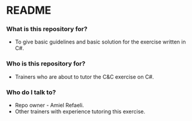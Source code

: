 # README #

### What is this repository for? ###

* To give basic guidelines and basic solution for the exercise written in C#.

### Who is this repository for? ###

* Trainers who are about to tutor the C&C exercise on C#.

### Who do I talk to? ###

* Repo owner - Amiel Refaeli.
* Other trainers with experience tutoring this exercise.
